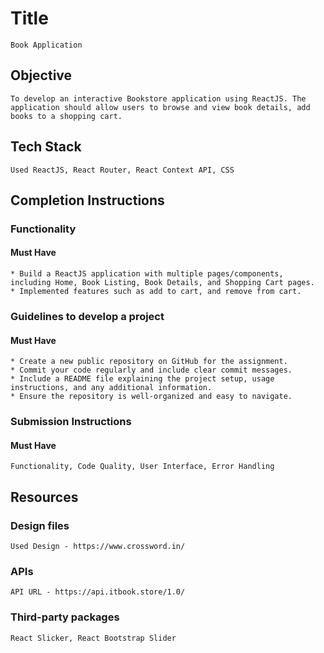 # Title

    Book Application

## Objective

    To develop an interactive Bookstore application using ReactJS. The application should allow users to browse and view book details, add books to a shopping cart.

## Tech Stack

    Used ReactJS, React Router, React Context API, CSS

## Completion Instructions

### Functionality

#### Must Have

    * Build a ReactJS application with multiple pages/components, including Home, Book Listing, Book Details, and Shopping Cart pages.
    * Implemented features such as add to cart, and remove from cart.

### Guidelines to develop a project

#### Must Have

    * Create a new public repository on GitHub for the assignment.
    * Commit your code regularly and include clear commit messages.
    * Include a README file explaining the project setup, usage instructions, and any additional information.
    * Ensure the repository is well-organized and easy to navigate.

### Submission Instructions

#### Must Have

    Functionality, Code Quality, User Interface, Error Handling


## Resources

### Design files

    Used Design - https://www.crossword.in/

### APIs

    API URL - https://api.itbook.store/1.0/

### Third-party packages

    React Slicker, React Bootstrap Slider
